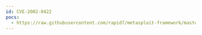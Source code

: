 ```yaml
---
id: CVE-2002-0422
pocs:
  - https://raw.githubusercontent.com/rapid7/metasploit-framework/master/modules/auxiliary/scanner/http/webdav_internal_ip.rb
---
```

